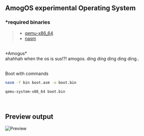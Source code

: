 ## AmogOS experimental Operating System  

### *required binaries  
> - [qemu-x86_64](https://www.qemu.org/download/)  
> - [nasm](https://www.nasm.us/)  

<br>
*Amogus*<br>
ahahhah when the os is sus!?! amogos. ding ding ding ding ding..
<br><br>

Boot with commands  
```bash
nasm -f bin boot.asm -o boot.bin
```
```bash
qemu-system-x86_64 boot.bin
```

<br>

## Preview output
![Preview](https://cdn-fastering.herokuapp.com/yyhJcB2V.png)